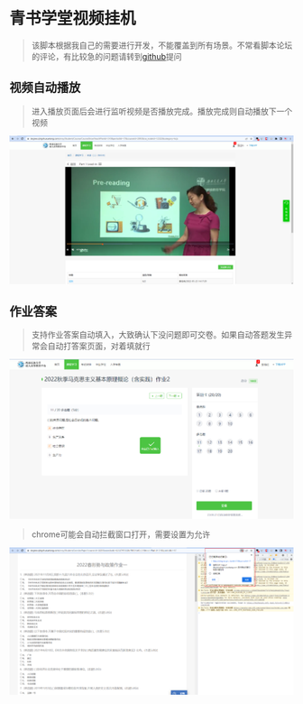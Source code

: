 # 青书学堂视频挂机

> 该脚本根据我自己的需要进行开发，不能覆盖到所有场景。不常看脚本论坛的评论，有比较急的问题请转到[github](https://github.com/lanomw/TampermonkeyScript/issues)提问

## 视频自动播放

> 进入播放页面后会进行监听视频是否播放完成。播放完成则自动播放下一个视频

![img.png](https://raw.githubusercontent.com/lanomw/TampermonkeyScript/main/src/%E9%9D%92%E4%B9%A6%E5%AD%A6%E5%A0%82%E8%A7%86%E9%A2%91%E6%8C%82%E6%9C%BA/img.png)

## 作业答案

> 支持作业答案自动填入，大致确认下没问题即可交卷。如果自动答题发生异常会自动打答案页面，对着填就行

![img_2.png](https://raw.githubusercontent.com/lanomw/TampermonkeyScript/main/src/%E9%9D%92%E4%B9%A6%E5%AD%A6%E5%A0%82%E8%A7%86%E9%A2%91%E6%8C%82%E6%9C%BA/img_2.png)

> chrome可能会自动拦截窗口打开，需要设置为允许

![img_1.png](https://raw.githubusercontent.com/lanomw/TampermonkeyScript/main/src/%E9%9D%92%E4%B9%A6%E5%AD%A6%E5%A0%82%E8%A7%86%E9%A2%91%E6%8C%82%E6%9C%BA/img_1.png) 
